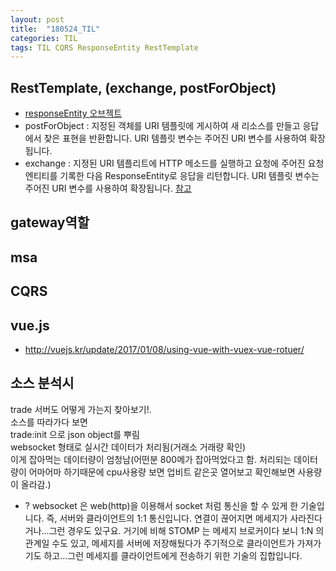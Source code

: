 ```yaml
---
layout: post
title:  "180524_TIL"
categories: TIL
tags: TIL CQRS ResponseEntity RestTemplate
---
```


## RestTemplate, (exchange, postForObject)
- [responseEntity 오브젝트](http://heeestorys.tistory.com/566)
- postForObject : 지정된 객체를 URI 템플릿에 게시하여 새 리소스를 만들고 응답에서 찾은 표현을 반환합니다.
URI 템플릿 변수는 주어진 URI 변수를 사용하여 확장됩니다.
- exchange : 지정된 URI 템플리트에 HTTP 메소드를 실행하고 요청에 주어진 요청 엔티티를 기록한 다음 ResponseEntity로 응답을 리턴합니다. URI 템플릿 변수는 주어진 URI 변수를 사용하여 확장됩니다. [참고](https://docs.spring.io/spring-framework/docs/current/javadoc-api/org/springframework/web/client/RestTemplate.html#exchange-java.lang.String-org.springframework.http.HttpMethod-org.springframework.http.HttpEntity-java.lang.Class-java.lang.Object...-)

## gateway역할

## msa

## CQRS

## vue.js
- http://vuejs.kr/update/2017/01/08/using-vue-with-vuex-vue-rotuer/


## 소스 분석시
trade 서버도 어떻게 가는지 찾아보기!.  
소스를 따라가다 보면  
trade:init 으로 json object를 뿌림  
websocket 형태로 실시간 데이터가 처리됨(거래소 거래량 확인)  
이게 잡아먹는 데이터량이 엄청남(어떤분 800메가 잡아먹었다고 함. 처리되는 데이터량이 어마어마 하기때문에 cpu사용량 보면 업비트 같은곳 열어보고 확인해보면 사용량이 올라감.)

- ? 
websocket 은 web(http)을 이용해서 socket 처럼 통신을 할 수 있게 한 기술입니다. 즉, 서버와 클라이언트의 1:1 통신입니다. 
연결이 끊어지면 메세지가 사라진다거나...그런 경우도 있구요.
거기에 비해 STOMP 는 메세지 브로커이다 보니 1:N 의 관계일 수도 있고, 
메세지를 서버에 저장해뒀다가 주기적으로 클라이언트가 가져가기도 하고...그런 메세지를 클라이언트에게 전송하기 위한 기술의 집합입니다.


